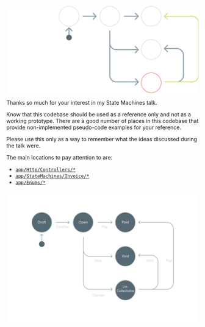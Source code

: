 ![State Machines](readme_resources/state-machines-talk-title.svg)

Thanks so much for your interest in my State Machines talk.

Know that this codebase should be used as a reference only and not as a working prototype. There are a good number of places in this codebase that provide non-implemented pseudo-code examples for your reference. 

Please use this only as a way to remember what the ideas discussed during the talk were.

The main locations to pay attention to are:

- [`app/Http/Controllers/*`](app/Http/Controllers)
- [`app/StateMachines/Invoice/*`](app/StateMachines/Invoice)
- [`app/Enums/*`](app/Enums)

![State Machines](readme_resources/invoice-state-diagram.svg)
